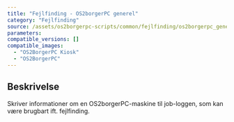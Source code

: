```yaml
---
title: "Fejlfinding - OS2borgerPC generel"
category: "Fejlfinding"
source: /assets/os2borgerpc-scripts/common/fejlfinding/os2borgerpc_general_debug.sh
parameters:
compatible_versions: []
compatible_images:
  - "OS2BorgerPC Kiosk"
  - "OS2BorgerPC"
---
```


## Beskrivelse
Skriver informationer om en OS2borgerPC-maskine til job-loggen, som kan være brugbart ift. fejlfinding.
